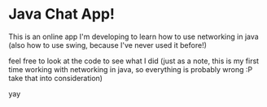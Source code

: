 # Java Chat App!
This is an online app I'm developing to learn how to use networking in java
(also how to use swing, because I've never used it before!)

feel free to look at the code to see what I did (just as a note, this is my first time working with networking in java, so everything is probably wrong :P take that into consideration)

yay
